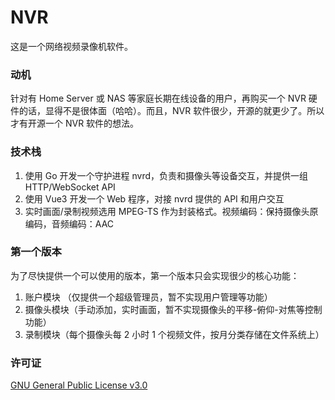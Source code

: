 # NVR
这是一个网络视频录像机软件。

### 动机
针对有 Home Server 或 NAS 等家庭长期在线设备的用户，再购买一个 NVR 硬件的话，显得不是很体面（哈哈）。而且，NVR 软件很少，开源的就更少了。所以才有开源一个 NVR 软件的想法。

### 技术栈
1. 使用 Go 开发一个守护进程 nvrd，负责和摄像头等设备交互，并提供一组 HTTP/WebSocket API
2. 使用 Vue3 开发一个 Web 程序，对接 nvrd 提供的 API 和用户交互
3. 实时画面/录制视频选用 MPEG-TS 作为封装格式。视频编码：保持摄像头原编码，音频编码：AAC

### 第一个版本
为了尽快提供一个可以使用的版本，第一个版本只会实现很少的核心功能：

1. 账户模块 （仅提供一个超级管理员，暂不实现用户管理等功能）
2. 摄像头模块（手动添加，实时画面，暂不实现摄像头的平移-俯仰-对焦等控制功能）
3. 录制模块（每个摄像头每 2 小时 1 个视频文件，按月分类存储在文件系统上）

### 许可证
[GNU General Public License v3.0](https://github.com/sigcn/nvr/blob/main/LICENSE)

